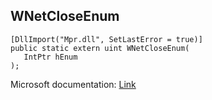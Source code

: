 ## WNetCloseEnum

```
[DllImport("Mpr.dll", SetLastError = true)]
public static extern uint WNetCloseEnum(
   IntPtr hEnum
);
```

Microsoft documentation: [Link](https://docs.microsoft.com/en-us/windows/win32/api/winnetwk/nf-winnetwk-wnetcloseenum)
